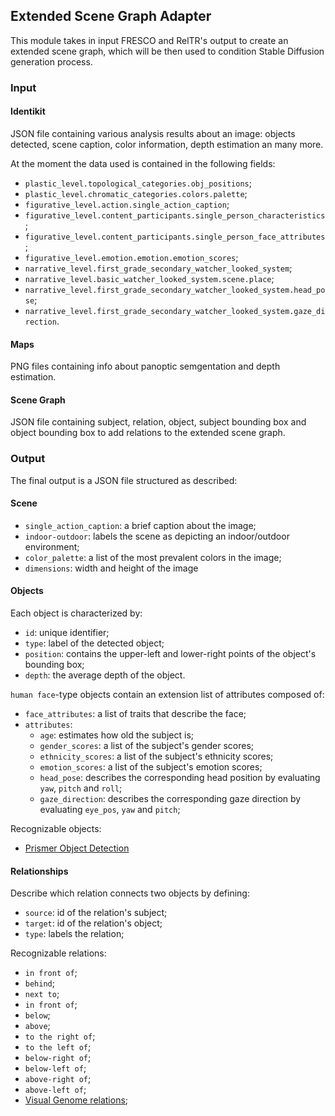 ## Extended Scene Graph Adapter

This module takes in input FRESCO and RelTR's output to create an extended scene graph, which will be then used to condition Stable Diffusion generation process.

### Input

#### Identikit

JSON file containing various analysis results about an image: objects detected, scene caption, color information, depth estimation an many more.

At the moment the data used is contained in the following fields:
- `plastic_level.topological_categories.obj_positions`;
- `plastic_level.chromatic_categories.colors.palette`;
- `figurative_level.action.single_action_caption`;
- `figurative_level.content_participants.single_person_characteristics`;
- `figurative_level.content_participants.single_person_face_attributes`;
- `figurative_level.emotion.emotion.emotion_scores`;
- `narrative_level.first_grade_secondary_watcher_looked_system`;
- `narrative_level.basic_watcher_looked_system.scene.place`;
- `narrative_level.first_grade_secondary_watcher_looked_system.head_pose`;
- `narrative_level.first_grade_secondary_watcher_looked_system.gaze_direction`.

#### Maps

PNG files containing info about panoptic semgentation and depth estimation.

#### Scene Graph

JSON file containing subject, relation, object, subject bounding box and object bounding box to add relations to the extended scene graph.

### Output

The final output is a JSON file structured as described:

#### Scene

- `single_action_caption`: a brief caption about the image;
- `indoor-outdoor`: labels the scene as depicting an indoor/outdoor environment;
- `color_palette`: a list of the most prevalent colors in the image;
- `dimensions`: width and height of the image

#### Objects

Each object is characterized by:

- `id`: unique identifier;
- `type`: label of the detected object;
- `position`: contains the upper-left and lower-right points of the object's bounding box;
- `depth`: the average depth of the object.

`human face`-type objects contain an extension list of attributes composed of:

- `face_attributes`: a list of traits that describe the face;
- `attributes`: 
    - `age`: estimates how old the subject is;
    - `gender_scores`: a list of the subject's gender scores;
    - `ethnicity_scores`: a list of the subject's ethnicity scores;
    - `emotion_scores`: a list of the subject's emotion scores;
    - `head_pose`: describes the corresponding head position by evaluating `yaw`, `pitch` and `roll`;
    - `gaze_direction`: describes the corresponding gaze direction by evaluating `eye_pos`, `yaw` and `pitch`;

Recognizable objects:

- [Prismer Object Detection](https://gitlab.com/grains2/fresco/-/tree/main/bin/prismer/prismer?ref_type=heads)

#### Relationships

Describe which relation connects two objects by defining:

- `source`: id of the relation's subject;
- `target`: id of the relation's object;
- `type`: labels the relation;

Recognizable relations:

- `in front of`;
- `behind`;
- `next to`;
- `in front of`;
- `below`;
- `above`;
- `to the right of`;
- `to the left of`;
- `below-right of`;
- `below-left of`;
- `above-right of`;
- `above-left of`;
- [Visual Genome relations](https://github.com/yrcong/RelTR/blob/fca7397e9aaeccd95541e83afa4b971f3fa89014/inference.py#L112C5-L112C16);